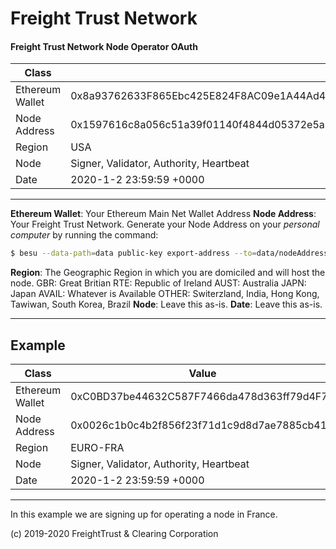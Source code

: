# Freight Trust Network


 #### Freight Trust Network Node Operator OAuth


| Class           | Value                                                                 |
|-----------------|-----------------------------------------------------------------------|
| Ethereum Wallet |0x8a93762633F865Ebc425E824F8AC09e1A44Ad427                                                               |
| Node Address    |0x1597616c8a056c51a39f01140f4844d05372e5a5a7ccfac02efb7c3266df0d0911b4d72e0da002182a96ca193dca01b571000660da4920309bde1d2a5147e4af                                                              |
| Region          | USA |
| Node            |  	Signer, Validator, Authority, Heartbeat                             |
| Date            | 2020\-1\-2 23:59:59 \+0000                                            |
---
**Ethereum Wallet**: Your Ethereum Main Net Wallet Address
**Node Address**: Your Freight Trust Network. Generate your Node Address on your *personal computer* by running the command:
```bash 
$ besu --data-path=data public-key export-address --to=data/nodeAddress
```
**Region**: The Geographic Region in which you are domiciled and will host the node.
GBR: Great Britian
RTE: Republic of Ireland
AUST: Australia 
JAPN: Japan
AVAIL: Whatever is Available
OTHER: Switerzland, India, Hong Kong, Tawiwan, South Korea, Brazil
**Node**: Leave this as-is. 
**Date**: Leave this as-is.

---
## Example
| Class           | Value                                      |
|-----------------|--------------------------------------------|
| Ethereum Wallet | 0xC0BD37be44632C587F7466da478d363ff79d4F7A |
| Node Address    | 0x0026c1b0c4b2f856f23f71d1c9d8d7ae7885cb41 |
| Region          | EURO\-FRA                                  |
| Node            | Signer, Validator, Authority, Heartbeat    |
| Date            | 2020\-1\-2 23:59:59 \+0000                 |
---

In this example we are signing up for operating a node in France.

(c) 2019-2020 FreightTrust & Clearing Corporation
